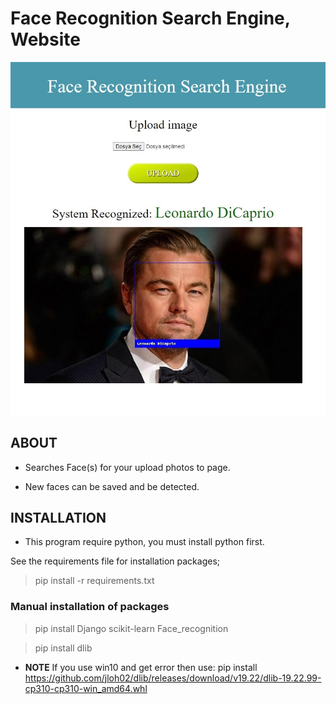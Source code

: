 # Face Recognition Search Engine, Website
![Program](Program.jpg)
## ABOUT
- Searches Face(s) for your upload photos to page.

- New faces can be saved and be detected.


## INSTALLATION

- This program require python, you must install python first.

See the requirements file for installation packages;

> pip install -r requirements.txt

### Manual installation of packages

>pip install Django scikit-learn Face_recognition

>pip install dlib
- **NOTE** If you use win10 and get error then use: pip install https://github.com/jloh02/dlib/releases/download/v19.22/dlib-19.22.99-cp310-cp310-win_amd64.whl

